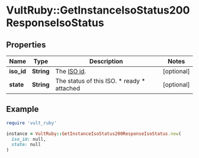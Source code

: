 # VultRuby::GetInstanceIsoStatus200ResponseIsoStatus

## Properties

| Name | Type | Description | Notes |
| ---- | ---- | ----------- | ----- |
| **iso_id** | **String** | The [ISO id](#operation/list-isos). | [optional] |
| **state** | **String** | The status of this ISO. * ready * attached | [optional] |

## Example

```ruby
require 'vult_ruby'

instance = VultRuby::GetInstanceIsoStatus200ResponseIsoStatus.new(
  iso_id: null,
  state: null
)
```

